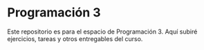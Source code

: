 # Programación 3

Este repositorio es para el espacio de Programación 3. Aquí subiré ejercicios, tareas y otros entregables del curso.
